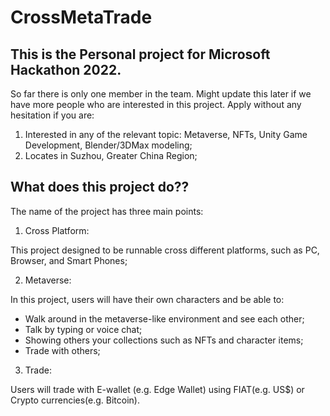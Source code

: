 # CrossMetaTrade

## This is the Personal project for Microsoft Hackathon 2022.

So far there is only one member in the team. Might update this later if we have more people who are interested in this project. Apply without any hesitation if you are:

1. Interested in any of the relevant topic: Metaverse, NFTs, Unity Game Development, Blender/3DMax modeling;
2. Locates in Suzhou, Greater China Region;

## What does this project do??

The name of the project has three main points:

1. Cross Platform:

  This project designed to be runnable cross different platforms, such as PC, Browser, and Smart Phones;

2. Metaverse:

  In this project, users will have their own characters and be able to:
  - Walk around in the metaverse-like environment and see each other;
  - Talk by typing or voice chat;
  - Showing others your collections such as NFTs and character items;
  - Trade with others;
3. Trade:

  Users will trade with E-wallet (e.g. Edge Wallet) using FIAT(e.g. US$) or Crypto currencies(e.g. Bitcoin).
  
